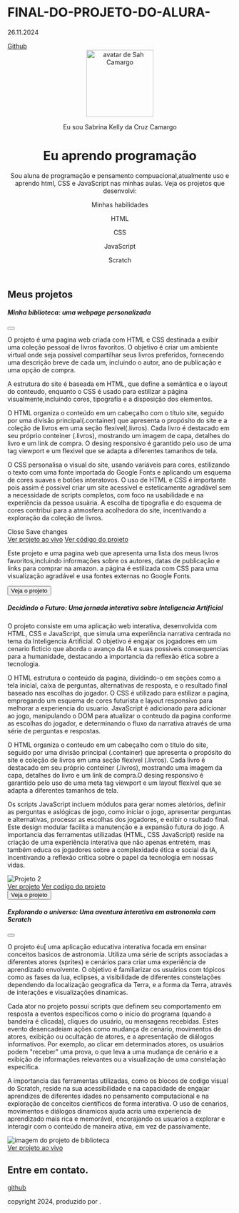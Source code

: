 # FINAL-DO-PROJETO-DO-ALURA-
26.11.2024
<!DOCTYPE html>
<html lang="pt-br">
<head>
    <meta charset="UTF-8">
    <meta name="viewport" content="width=device-width, initial-scale=1.0">
    <title>Meu portifólio</title>
    <link rel="stylesheet" href="https://cdn.jsdelivr.net/npm/bootstrap-icons@1.11.3/font/bootstrap-icons.min.css">
    <link rel="stylesheet" href="styles.css">
    <div>
        <i class="ni ni-github"></i>
        <a href="http://github.com/femaschetil">Github</a>
    </div>
</head>
<body>
    <header class="container">
    <img src="img/avatar-perfil.png" class="rounded-circle" width="150"  alt="avatar de Sah Camargo" srcset="">
<p class="lead">Eu sou Sabrina Kelly da Cruz Camargo</p>
<h1>Eu aprendo programação</h1>
<p> Sou aluna de programação e pensamento compuacional,atualmente uso e aprendo html, CSS e JavaScript nas minhas aulas.
    Veja os projetos que desenvolvi:</p>
<p>Minhas habilidades</p>
<div>
    <p class="badge text-bg-secondary"> HTML</p>
    <p class="badge text-bg-secondary">CSS</p>
    <p class="badge text-bg-secondary">JavaScript</p>
    <p class="badge text-bg-secondary">Scratch</p>
</div>
    </header>
</body>
</html>
<main class="container mt-5">
    <h2>Meus projetos</h2>
    <div class="row">
        <!--projeto 1-->
        <div class="modal" id="modal1" tabinex="-1">
            <div class="modal-dialog">
                <div class="modal-content">
        <div class="modal-header">
        <h5 class="modal-title">Minha biblioteca: uma webpage personalizada</h5>
        <button type="button" class="btn-close" data-bs-dimiss="modal" aria-label="close"></button>
        </div>
        <div class="modal-body">
            <p>O projeto é uma pagina web criada com HTML e CSS destinada a exibir uma coleção 
                pessoal de livros favoritos. O objetivo é criar um ambiente virtual onde seja possivel
                compartilhar seus livros preferidos, fornecendo uma descrição breve de cada um,
                incluindo o autor, ano de publicação e uma opção de compra.</p>
                <p>A estrutura do site é baseada em HTML, que define a semântica e o layout do conteudo,
                    enquanto o CSS é usado para estilizar a página visualmente,incluindo 
                    cores, tipografia e a disposição dos elementos.</p>
                    <p>O HTML organiza o conteúdo em um cabeçalho com o título site, seguido por uma
                        divisão principal(.container) que apresenta o propósito do site e a coleção de 
                        livros em uma seção flexível(.livros). Cada livro é destacado em seu próprio conteiner
                        (.livros), mostrando um imagem de capa, detalhes do livro e um link de compra. O 
                        desing responsivo é garantido pelo uso de uma tag viewport e um flexivel que 
                        se adapta a diferentes tamanhos de tela.</p>
                        <p>O CSS personalisa o visual do site, usando variáveis para cores, estilizando o 
                            texto com uma fonte importada do Google Fonts e aplicando um esquema de cores 
                            suaves e botões interatovos. O uso de HTML e CSS é importante pois assim é possivel
                            criar um site acessivel e esteticamente agradável sem a necessidade de scripts
                            completos, com foco na usabilidade e na experiência da pessoa usuària. A escolha 
                            de tipografia e do esquema de cores contribui para a atmosfera acolhedora do site,
                            incentivando a exploração da coleção de livros.</p>
        </div>
        <div class="modal-footer">
            <butoon type="butoon" class="bnt bnt-secondary" data-bs-dimiss="modal">Close</butoon>
            <butoon type="butoon" class="btn btn-primary">Save changes</butoon>
        </div>
        <div class="modal-footer">
            <a href="">Ver projeto ao vivo</a>
            <a href="">Ver código do projeto</a>
        </div>
        <p class="card-text">Este projeto e uma pagina web que apresenta uma lista dos
             meus livros favoritos,incluindo informações sobre os autores, datas de publicação e links 
             para comprar na amazon.  a página é estilizada com CSS para  uma visualização agradável e 
            usa fontes externas no Google Fonts.</p>
        <button type="button" class="bnt bnt-link" data-bs-toogle="modal" data-bs-target="#modal1">Veja o projeto</button>
    </div>
    </div>
</div>
 <!--projeto 2-->
 <div class="modal" id="modal2" tabindex="-1">
    <div class="card">
    <div class="card-body">
    <h5 class="modal-title">Decidindo o Futuro: Uma jornada interativa sobre Inteligencia Artificial</h5>
    <p class="card-text">O projeto consiste em uma aplicação web interativa, desenvolvida com HTML, CSS
         e JavaScript, que simula uma experiência narrativa centrada no tema da Inteligencia
        Artificial. O objetivo é engajar os jogadores em um cenario ficticio que aborda o avanço
    da IA e suas possiveis consequencias para a humanidade, destacando a importancia da 
reflexão ética sobre a tecnologia.</p>
<p>O HTML estrutura o conteúdo da pagina, dividindo-o em seções como a tela inicial,
    caixa de perguntas, alternativas de resposta, e o resultado final baseado nas escolhas
    do jogador. O CSS é utilizado para estilizar a pagina, empregando um esquema de cores
    futurista e layout responsivo para melhorar a experiencia do usuario.
    JavaScript é adicionado para adicionar ao jogo, manipulando o DOM para 
    atualizar o conteudo da pagina conforme as escolhas do jogador, e determinando o fluxo
    da narrativa através de uma série de perguntas e respostas.</p>
    <p>O HTML organiza o conteudo em um cabeçalho com o titulo do site, seguido por 
        uma divisão principal (.container) que apresenta o propósito do site e coleção de 
        livros em uma seção flexível (.livros). Cada livro é destacado em seu próprio conteiner
        (.livros), mostrando uma imagem da capa, detalhes do livro e um link de compra.O desing
        responsivo é garantido pelo uso de uma meta tag viewport e um layout flexível que se 
        adapta a diferentes tamanhos de tela. </p>
        <p>Os scripts JavaScript incluem módulos para gerar nomes aletórios, definir
            as perguntas e aslógicas de jogo, como iniciar o jogo, apresentar perguntas e 
            alternativas, processr as escolhas dos jogadores, e exibir o rsultado final. Este 
            design modular facilita a manutenção e a expansão futura do jogo. A importancia das 
            ferramentas utilizadas (HTML, CSS JavaScript) reside na criação de uma experiência
            interativa que não apenas entretém, mas também educa os jogadores sobre a complexidade 
            ética e social da IA, incentivando a reflexão crítica sobre o papel da tecnologia 
            em nossas vidas.</p>
        <img src="img/projeto-2.png" class="img-fluid w-100" alt="Projeto 2">
        <div class="modal -'footer'">
            <a href="https://femascheti.github.io/tecnicas-computacionais-refletindo-sobre-ia">Ver projeto</a>
            <a href="https://github.com/femascheti/tecnicas-computacionais-refletindo-sobre-ia">Ver codigo do projeto</a>
        </div>
    <button type="button" class="bnt bnt-link"data-bs-toogle="modal" data-bs-target="modal2">Veja o projeto</button>
    </div>
    </div>
 </div>
 <!--projeto 3-->
 <div class="modal" id="modal3" tabindex="-1">
    <div class="modal-dialog">
        <div class="modal-content">
            <div class="modal-header">
    <h5 class="card-title">Explorando o universo: Uma aventura interativa em astronomia com Scratch</h5>
    <button type="button" class="btn-close" data-bs-dimiss="modal" aria-label="Close"></button>
    </div>
    <div class="modal-body">
        <p>O projeto éu[ uma aplicação educativa interativa focada em ensinar
            conceitos basicos de astronomia. Utiliza uma série de scripts associadas
            a diferentes atores (sprites) e cenários para criar uma experiência de 
            aprendizado envolvente. O objetivo é familiarizar os usuários com tópicos
            como as fases da lua, eclipses, a visibilidade de diferentes constelações
            dependendo da localização geografica da Terra, e a forma da Terra, através de 
            interações e visualizações dinamicas.</p>
        <p>Cada ator no projeto possui scripts que definem seu comportamento
           em resposta a eventos específicos como o inicio do programa (quando a 
           bandeira é clicada), cliques do usuário, ou mensagens recebidas. Estes 
           evento desencadeiam ações como mudança de cenário, movimentos de atores,
           exibição ou ocultação de atores, e a apresentação de diálogos informativos.
           Por exemplo, ao clicar em determinados atores, os usuários podem "receber"
           uma prova, o que leva a uma mudança de cenário e a exibição de informações
           relevantes ou a visualização de uma constelação específica.</p>
        <p>A importancia das ferramentas utilizadas, como os blocos de codigo
            visual do Scratch, reside na sua acessibilidade e na capacidade de engajar
            aprendizes de diferentes idades no pensamento computacional e na exploração
            de conceitos científicos de forma interativa. O uso de cenarios, movimentos e 
            diálogos dinamicos ajuda acria uma experiencia de aprendizado mais rica e 
            memorável, encorajando os usuarios a explorar e interagir com o conteúdo de 
            maneira ativa, em vez de passivamente.</p>
        <img src="img/projeto-1.png" class="card-img-top" alt="imagem do projeto de biblioteca">
    </div>
    <div class="modal-footer">
        <a href="https://scratch.mit.edu/projects/951732825/">Ver projeto ao vivo</a>
    </div>
    </div>
 </div>
    </div>
</main>
<footer class="container">
    <h2>Entre em contato.</h2>
    <div>
        <a href="https://github.com/Sallyzinha123/Projeto-5--terceiro-trimestre-.git">github</a>
        <p class="my-5 text-center">copyright 2024, produzido por .</p>
</footer>
</body>
    </html>
